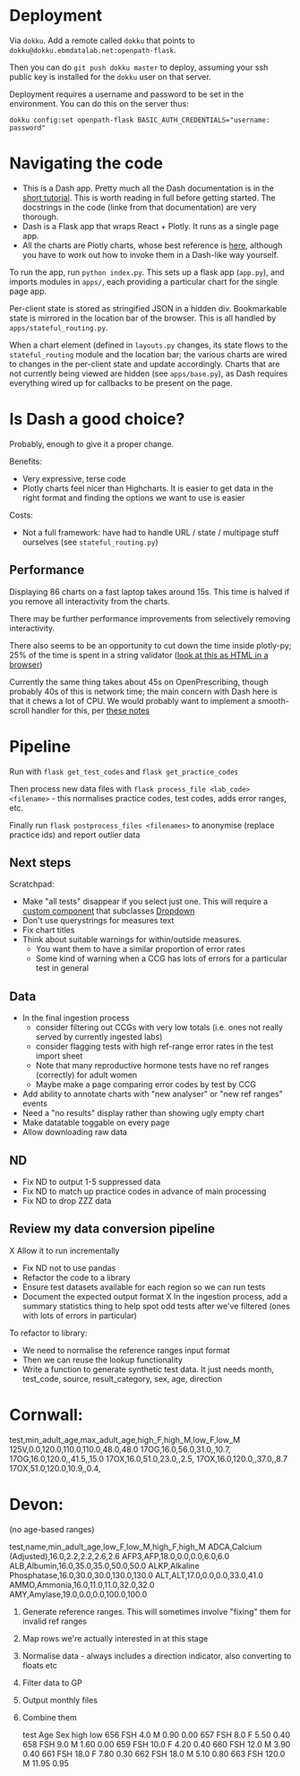 # Deployment

Via `dokku`. Add a remote called `dokku` that points to `dokku@dokku.ebmdatalab.net:openpath-flask`.

Then you can do `git push dokku master` to deploy, assuming your ssh public key is installed for the `dokku` user on that server.

Deployment requires a username and password to be set in the environment. You can do this on the server thus:


    dokku config:set openpath-flask BASIC_AUTH_CREDENTIALS="username: password"


# Navigating the code

* This is a Dash app. Pretty much all the Dash documentation is in the [short tutorial](https://dash.plot.ly/getting-started). This is worth reading in full before getting started.  The docstrings in the code (linke from that documentation) are very thorough.
* Dash is a Flask app that wraps React + Plotly. It runs as a single page app.
* All the charts are Plotly charts, whose best reference is [here](https://plot.ly/python/reference/), although you have to work out how to invoke them in a Dash-like way yourself.


To run the app, run `python index.py`. This sets up a flask app (`app.py`), and imports modules in `apps/`, each providing a particular chart for the single page app.

Per-client state is stored as stringified JSON in a hidden div. Bookmarkable state is mirrored in the location bar of the browser.  This is all handled by `apps/stateful_routing.py`.

When a chart element (defined in `layouts.py` changes, its state flows to the `stateful_routing` module and the location bar; the various charts are wired to changes in the per-client state and update accordingly. Charts that are not currently being viewed are hidden (see `apps/base.py`), as Dash requires everything wired up for callbacks to be present on the page.

# Is Dash a good choice?

Probably, enough to give it a proper change.

Benefits:

* Very expressive, terse code
* Plotly charts feel nicer than Highcharts. It is easier to get data in the right format and finding the options we want to use is easier

Costs:

* Not a full framework: have had to handle URL / state / multipage stuff ourselves (see `stateful_routing.py`)

## Performance

Displaying 86 charts on a fast laptop takes around 15s. This time is
halved if you remove all interactivity from the charts.

There may be further performance improvements from selectively removing interactivity.

There also seems to be an opportunity to cut down the time inside plotly-py; 25% of the time is spent in a string validator ([look at this as HTML in a browser](https://gist.github.com/sebbacon/00dbf2c3b1cd25b6762d003806cb8f2e))

Currently the same thing takes about 45s on OpenPrescribing, though
probably 40s of this is network time; the main concern with Dash here
is that it chews a lot of CPU. We would probably want to implement a
smooth-scroll handler for this, per [these notes](https://community.plot.ly/t/scroll-position/4618)

# Pipeline

Run with `flask get_test_codes` and `flask get_practice_codes`

Then process new data files with `flask process_file <lab_code> <filename>` - this normalises practice codes, test codes, adds error ranges, etc.

Finally run `flask postprocess_files <filenames>` to anonymise (replace practice ids) and report outlier data

## Next steps

Scratchpad:

* Make "all tests" disappear if you select just one. This will require a [custom component](https://github.com/plotly/dash-component-boilerplate) that subclasses [Dropdown](https://github.com/plotly/dash-core-components/blob/dev/src/components/Dropdown.react.js)
* Don't use querystrings for measures text
* Fix chart titles
* Think about suitable warnings for within/outside measures.
  * You want them to have a similar proportion of error rates
  * Some kind of warning when a CCG has lots of errors for a particular test in general

## Data

* In the final ingestion process
  * consider filtering out CCGs with very low totals (i.e. ones not really served by currently ingested labs)
  * consider flagging tests with high ref-range error rates in the test import sheet
  * Note that many reproductive hormone tests have no ref ranges (correctly) for adult women
  * Maybe make a page comparing error codes by test by CCG
* Add ability to annotate charts with "new analyser" or "new ref ranges" events
* Need a "no results" display rather than showing ugly empty chart
* Make datatable toggable on every page
* Allow downloading raw data

## ND
  * Fix ND to output 1-5 suppressed data
  * Fix ND to match up practice codes in advance of main processing
  * Fix ND to drop ZZZ data




## Review my data conversion pipeline
  X Allow it to run incrementally
  * Fix ND not to use pandas
  * Refactor the code to a library
  * Ensure test datasets available for each region so we can run tests
  * Document the expected output format
  X In the ingestion process, add a summary statistics thing to help spot odd tests after we've filtered (ones with lots of errors in particular)


To refactor to library:
 * We need to normalise the reference ranges input format
 * Then we can reuse the lookup functionality
 * Write a function to generate synthetic test data. It just needs month, test_code, source, result_category, sex, age, direction

# Cornwall:

test,min_adult_age,max_adult_age,high_F,high_M,low_F,low_M
125V,0.0,120.0,110.0,110.0,48.0,48.0
17OG,16.0,56.0,31.0,,10.7,
17OG,16.0,120.0,,41.5,,15.0
17OX,16.0,51.0,23.0,,2.5,
17OX,16.0,120.0,,37.0,,8.7
17OX,51.0,120.0,10.9,,0.4,


# Devon:
(no age-based ranges)

test,name,min_adult_age,low_F,low_M,high_F,high_M
ADCA,Calcium (Adjusted),16.0,2.2,2.2,2.6,2.6
AFP3,AFP,18.0,0.0,0.0,6.0,6.0
ALB,Albumin,16.0,35.0,35.0,50.0,50.0
ALKP,Alkaline Phosphatase,16.0,30.0,30.0,130.0,130.0
ALT,ALT,17.0,0.0,0.0,33.0,41.0
AMMO,Ammonia,16.0,11.0,11.0,32.0,32.0
AMY,Amylase,19.0,0.0,0.0,100.0,100.0


1. Generate reference ranges. This will sometimes involve "fixing" them for invalid ref ranges
2. Map rows we're actually interested in at this stage
3. Normalise data - always includes a direction indicator, also converting to floats etc
4. Filter data to GP
5. Output monthly files
6. Combine them





    test    Age     Sex     high    low
656     FSH     4.0     M   0.90    0.00
657     FSH     8.0     F   5.50    0.40
658     FSH     9.0     M   1.60    0.00
659     FSH     10.0    F   4.20    0.40
660     FSH     12.0    M   3.90    0.40
661     FSH     18.0    F   7.80    0.30
662     FSH     18.0    M   5.10    0.80
663     FSH     120.0   M   11.95   0.95
